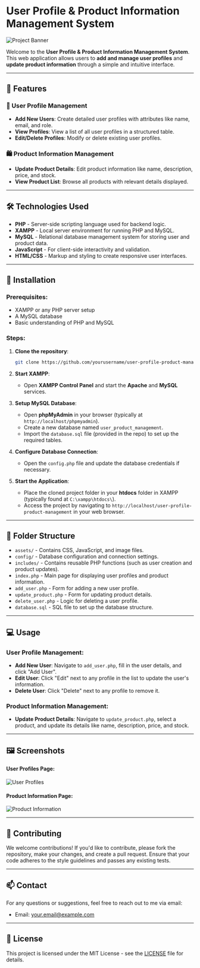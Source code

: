 # User Profile & Product Information Management System

![Project Banner](https://via.placeholder.com/1200x300?text=User+Profile+and+Product+Management)

Welcome to the **User Profile & Product Information Management System**. This web application allows users to **add and manage user profiles** and **update product information** through a simple and intuitive interface.

---

## 🚀 Features

### 🔑 User Profile Management
- **Add New Users**: Create detailed user profiles with attributes like name, email, and role.
- **View Profiles**: View a list of all user profiles in a structured table.
- **Edit/Delete Profiles**: Modify or delete existing user profiles.

### 🛍️ Product Information Management
- **Update Product Details**: Edit product information like name, description, price, and stock.
- **View Product List**: Browse all products with relevant details displayed.
  
---

## 🛠️ Technologies Used

- **PHP** - Server-side scripting language used for backend logic.
- **XAMPP** - Local server environment for running PHP and MySQL.
- **MySQL** - Relational database management system for storing user and product data.
- **JavaScript** - For client-side interactivity and validation.
- **HTML/CSS** - Markup and styling to create responsive user interfaces.

---

## 🚀 Installation

### Prerequisites:
- XAMPP or any PHP server setup
- A MySQL database
- Basic understanding of PHP and MySQL

### Steps:
1. **Clone the repository**:
    ```bash
    git clone https://github.com/yourusername/user-profile-product-management.git
    ```

2. **Start XAMPP**:
    - Open **XAMPP Control Panel** and start the **Apache** and **MySQL** services.

3. **Setup MySQL Database**:
    - Open **phpMyAdmin** in your browser (typically at `http://localhost/phpmyadmin`).
    - Create a new database named `user_product_management`.
    - Import the `database.sql` file (provided in the repo) to set up the required tables.

4. **Configure Database Connection**:
    - Open the `config.php` file and update the database credentials if necessary.

5. **Start the Application**:
    - Place the cloned project folder in your **htdocs** folder in XAMPP (typically found at `C:\xampp\htdocs\`).
    - Access the project by navigating to `http://localhost/user-profile-product-management` in your web browser.

---

## 📂 Folder Structure

- `assets/` - Contains CSS, JavaScript, and image files.
- `config/` - Database configuration and connection settings.
- `includes/` - Contains reusable PHP functions (such as user creation and product updates).
- `index.php` - Main page for displaying user profiles and product information.
- `add_user.php` - Form for adding a new user profile.
- `update_product.php` - Form for updating product details.
- `delete_user.php` - Logic for deleting a user profile.
- `database.sql` - SQL file to set up the database structure.

---

## 💻 Usage

### User Profile Management:
- **Add New User**: Navigate to `add_user.php`, fill in the user details, and click "Add User".
- **Edit User**: Click "Edit" next to any profile in the list to update the user's information.
- **Delete User**: Click "Delete" next to any profile to remove it.

### Product Information Management:
- **Update Product Details**: Navigate to `update_product.php`, select a product, and update its details like name, description, price, and stock.
  
---

## 🖼️ Screenshots

#### User Profiles Page:
![User Profiles](https://via.placeholder.com/800x400?text=User+Profiles+Page)

#### Product Information Page:
![Product Information](https://via.placeholder.com/800x400?text=Product+Information+Page)

---

## 🤝 Contributing

We welcome contributions! If you'd like to contribute, please fork the repository, make your changes, and create a pull request. Ensure that your code adheres to the style guidelines and passes any existing tests.

---

## 📫 Contact

For any questions or suggestions, feel free to reach out to me via email:

- Email: [your.email@example.com](mailto:your.email@example.com)

---

## 📝 License

This project is licensed under the MIT License - see the [LICENSE](LICENSE) file for details.
